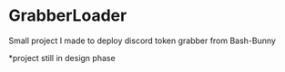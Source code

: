 # GrabberLoader
Small project I made to deploy discord token grabber from Bash-Bunny


*project still in design phase
